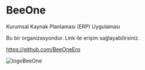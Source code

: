 # BeeOne

Kurumsal Kaynak Planlaması (ERP) Uygulaması 

Bu bir organizasyondur. Link ile erişim sağlayabilirsiniz. 

https://github.com/BeeOneErp

![logoBeeOne](https://user-images.githubusercontent.com/79140478/108622736-cf0c6f80-744b-11eb-93d9-5ad7dd530c56.png)
